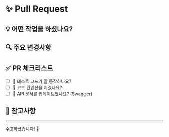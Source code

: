 # ✨ Pull Request

## 💡 어떤 작업을 하셨나요?
<!-- 예시: 게시글 CRUD API 구현 -->


## 🔍 주요 변경사항
<!-- 예시:
- POST /api/posts : 게시글 작성
- GET /api/posts/{id} : 게시글 조회
-->


## ✅ PR 체크리스트
- [ ] 🧪 테스트 코드가 잘 동작하나요?
- [ ] 🎯 코드 컨벤션을 지켰나요?
- [ ] 📝 API 문서를 업데이트했나요? (Swagger)

## 📌 참고사항
<!-- 예시: 배포 후 Redis 캐시 초기화가 필요합니다 -->


---
수고하셨습니다! 🌟